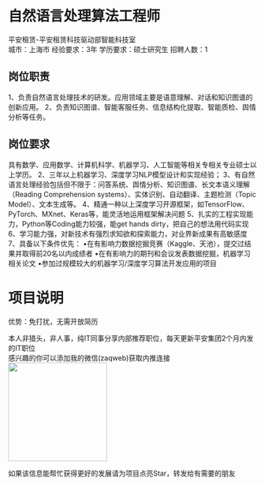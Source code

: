 # 自然语言处理算法工程师
平安租赁-平安租赁科技驱动部智能科技室  
城市：上海市 经验要求：3年 学历要求：硕士研究生  招聘人数：1

## 岗位职责
1、负责自然语言处理技术的研发。应用领域主要是语意理解、对话和知识图谱的创新应用。
   2、负责知识图谱、智能客服任务、信息结构化提取、智能质检、舆情分析等任务。

## 岗位要求
具有数学、应用数学、计算机科学、机器学习、人工智能等相关专相关专业硕士以上学历。
   2、三年以上机器学习、深度学习NLP模型设计和实现经验；
   3、有自然语言处理经验包括但不限于：问答系统、舆情分析、知识图谱、长文本语义理解（Reading Comprehension systems）、实体识别、自动翻译、主题检测（Topic Model）、文本生成等。
   4、精通一种以上深度学习开源框架，如TensorFlow、PyTorch、MXnet、Keras等，能灵活地运用框架解决问题
   5、扎实的工程实现能力，Python等Coding能力较强，能get hands dirty，把自己的想法用代码实现
   6、学习能力强，对新技术有强烈求知欲和探索能力，对业界新成果有高敏感度
   7、具备以下条件优先：
   •在有影响力数据挖掘竞赛（Kaggle、天池），提交过结果并取得前20名以内成绩者
   •在有影响力的期刊和会议发表数据挖掘，机器学习相关论文
   •参加过规模较大的机器学习/深度学习算法开发应用的项目

# 项目说明

优势：免打扰，无需开放简历

本人非猎头，非人事，纯IT同事分享内部推荐职位，每天更新平安集团2个月内发的IT职位  
感兴趣的你可以添加我的微信(zaqweb)获取内推连接  
<img src="https://github.com/zaqweb/PA-IT-JOBS/blob/master/WechatICode.jpeg"  height="200" width="200">

如果该信息能帮忙获得更好的发展请为项目点亮Star，转发给有需要的朋友




